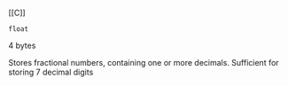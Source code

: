 [[C]]

`float`

4 bytes

Stores fractional numbers, containing one or more decimals. Sufficient for storing 7 decimal digits